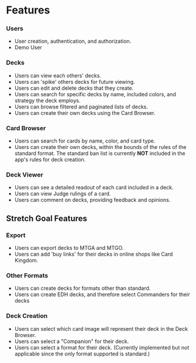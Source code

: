 # Features

### Users
- User creation, authentication, and authorization.
- Demo User


### Decks
- Users can view each others' decks.
- Users can 'spike' others decks for future viewing.
- Users can edit and delete decks that they create.
- Users can search for specific decks by name, included colors, and strategy the deck employs.
- Users can browse filtered and paginated lists of decks.
- Users can create their own decks using the Card Browser.

### Card Browser
- Users can search for cards by name, color, and card type.
- Users can create their own decks, within the bounds of the rules of the standard format. The standard ban list is currently **NOT** included in the app's rules for deck creation.

### Deck Viewer
- Users can see a detailed readout of each card included in a deck.
- Users can view Judge rulings of a card.
- Users can comment on decks, providing feedback and opinions.

## Stretch Goal Features
### Export
- Users can export decks to MTGA and MTGO.
- Users can add 'buy links' for their decks in online shops like Card Kingdom.

### Other Formats
- Users can create decks for formats other than standard.
- Users can create EDH decks, and therefore select Commanders for their decks

### Deck Creation
- Users can select which card image will represent their deck in the Deck Browser.
- Users can select a "Companion" for their deck.
- Users can select a format for their deck. (Currently implemented but not applicable since the only format supported is standard.)